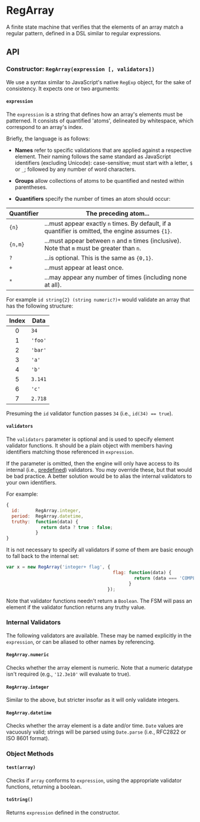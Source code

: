 # RegArray

A finite state machine that verifies that the elements of an array match
a regular pattern, defined in a DSL similar to regular expressions.

## API

### Constructor: `RegArray(expression [, validators])`

We use a syntax similar to JavaScript's native `RegExp` object, for the
sake of consistency. It expects one or two arguments:

#### `expression`

The `expression` is a string that defines how an array's elements must
be patterned. It consists of quantified 'atoms', delineated by
whitespace, which correspond to an array's index.

Briefly, the language is as follows:

* **Names** refer to specific validations that are applied against a
  respective element. Their naming follows the same standard as
  JavaScript identifiers (excluding Unicode): case-sensitive; must start
  with a letter, `$` or `_`; followed by any number of word characters.

* **Groups** allow collections of atoms to be quantified and nested
  within parentheses.

* **Quantifiers** specify the number of times an atom should occur:

 Quantifier | The preceding atom...
 ---------- | ---------------------
 `{n}`      | ...must appear exactly `n` times. By default, if a quantifier is omitted, the engine assumes `{1}`.
 `{n,m}`    | ...must appear between `n` and `m` times (inclusive). Note that `m` must be greater than `n`.
 `?`        | ...is optional. This is the same as `{0,1}`.
 `+`        | ...must appear at least once.
 `*`        | ...may appear any number of times (including none at all).

For example `id string{2} (string numeric?)+` would validate an array
that has the following structure:

 Index | Data
 :---: | ----
 0     | `34`
 1     | `'foo'`
 2     | `'bar'`
 3     | `'a'`
 4     | `'b'`
 5     | `3.141`
 6     | `'c'`
 7     | `2.718`

Presuming the `id` validator function passes `34` (i.e., `id(34) ==
true`).

#### `validators`

The `validators` parameter is optional and is used to specify element
validator functions. It should be a plain object with members having
identifiers matching those referenced in `expression`.

If the parameter is omitted, then the engine will only have access to
its internal (i.e., [predefined](#internal-validators)) validators. You
*may* override these, but that would be bad practice. A better solution
would be to alias the internal validators to your own identifiers.

For example:

```js
{
  id:      RegArray.integer,
  period:  RegArray.datetime,
  truthy:  function(data) {
             return data ? true : false;
           }
}
```

It is not necessary to specify all validators if some of them are basic
enough to fall back to the internal set:

```js
var x = new RegArray('integer+ flag', {
                                        flag: function(data) {
                                                return (data === 'COMPLETE');
                                              }
                                      });
```

Note that validator functions needn't return a `Boolean`. The FSM will
pass an element if the validator function returns any truthy value.

### Internal Validators

The following validators are available. These may be named explicitly in
the `expression`, or can be aliased to other names by referencing.

#### `RegArray.numeric`

Checks whether the array element is numeric. Note that a numeric
datatype isn't required (e.g., `'12.3e10'` will evaluate to true).

#### `RegArray.integer`

Similar to the above, but stricter insofar as it will only validate
integers.

#### `RegArray.datetime`

Checks whether the array element is a date and/or time. `Date` values
are vacuously valid; strings will be parsed using `Date.parse` (i.e.,
RFC2822 or ISO 8601 format).

### Object Methods

#### `test(array)`

Checks if `array` conforms to `expression`, using the appropriate
validator functions, returning a boolean.

#### `toString()`

Returns `expression` defined in the constructor.

